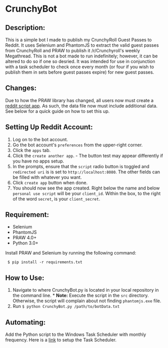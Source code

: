 # CrunchyBot
## Description:
This is a simple bot I made to publish my CrunchyRoll Guest Passes to Reddit. It uses Selenium and PhantomJS to extract the valid guest passes from CrunchyRoll and PRAW to publish it /r/Crunchyroll's weekly Megathread. This is not a bot made to run indefinitely; however, it can be altered to do so if one so desried. It was intended for use in conjunction with a task scheduler to check once every month (or four if you wish to publish them in sets before guest passes expire) for new guest passes.

## Changes:
Due to how the PRAW library has changed, all users now must create a [reddit script app](https://github.com/reddit/reddit/wiki/OAuth2). As such, the data file now must include additional data. See below for a quick guide on how to set this up.

## Setting Up Reddit Account:
  1. Log on to the bot account.
  2. Go the bot account's `preferences` from the upper-right corner.
  3. Click the `apps` tab.
  4. Click the `create another app`.
    - The button test may appear differently if you have no apps setup.
  5. In the prompts, ensure that the `script` radio button is toggled and `redirected uri` is is set to `http://localhost:8080`. The other fields can be filled with whatever you want.
  6. Click `create app` button when done.
  7. You should now see the app created. Right below the name and below `personal use script` will be your `client_id`. Within the box, to the right of the word `secret`, is your `client_secret`.

## Requirement:
* Selenium
* PhantomJS
* PRAW 4.0+
* Python 3.0+

Install PRAW and Selenium by running the following command:
```
 $ pip install -r requirements.txt
```

## How to Use:
  1. Navigate to where CrunchyBot.py is located in your local repository in the command line.
    * **Note:** Execute the script in the `src` directory. Otherwise, the script will complain about not finding `phantomjs.exe` file.
  2. Run `$ python CrunchyBot.py /path/to/botData.txt`

## Automating:
Add the Python script to the Windows Task Scheduler with monthly frequency.
Here is a [link](http://blogs.esri.com/esri/arcgis/2013/07/30/scheduling-a-scrip/) to setup the Task Scheduler.
